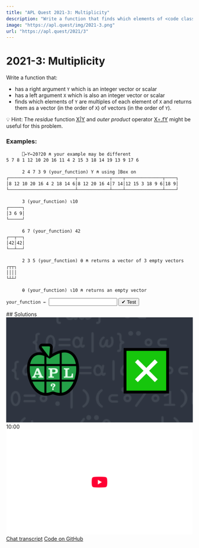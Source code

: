 ```yaml
---
title: "APL Quest 2021-3: Multiplicity"
description: "Write a function that finds which elements of <code class="language-APL">Y</code> are multiples of each element of <code class="language-APL">X</code> and returns them as a vector (in the order of <code class="language-APL">X</code>) of vectors (in the order of <code class="language-APL">Y</code>)."
image: "https://apl.quest/img/2021-3.png"
url: "https://apl.quest/2021/3"
---
```


# <span class=s>2021-</span>3: Multiplicity
<!-- Write a function that finds which elements of <code class="language-APL">Y</code> are multiples of each element of <code class="language-APL">X</code> and returns them as a vector (in the order of <code class="language-APL">X</code>) of vectors (in the order of <code class="language-APL">Y</code>). -->
Write a function that:
- has a right argument <code class="language-APL">Y</code> which is an integer vector or scalar
- has a left argument <code class="language-APL">X</code> which is also an integer vector or scalar
- finds which elements of <code class="language-APL">Y</code> are multiples of each element of <code class="language-APL">X</code> and returns them as a vector (in the order of <code class="language-APL">X</code>) of vectors (in the order of <code class="language-APL">Y</code>).

💡 Hint: The <em>residue</em> function <a href="http://help.dyalog.com/latest/#Language/Primitive%20Functions/Residue.htm" class="language-APL" target="_blank">X|Y</a> and <em>outer product</em> operator <a href="http://help.dyalog.com/latest/#Language/Primitive%20Operators/Outer%20Product.htm" class="language-APL" target="_blank">X∘.fY</a> might be useful for this problem.

### Examples:
```APL
      ⎕←Y←20?20 ⍝ your example may be different
5 7 8 1 12 10 20 16 11 4 2 15 3 18 14 19 13 9 17 6
      
      2 4 7 3 9 (your_function) Y ⍝ using ]Box on
┌─────────────────────────┬────────────┬────┬──────────────┬────┐
│8 12 10 20 16 4 2 18 14 6│8 12 20 16 4│7 14│12 15 3 18 9 6│18 9│
└─────────────────────────┴────────────┴────┴──────────────┴────┘
      
      3 (your_function) ⍳10
┌─────┐
│3 6 9│
└─────┘
      
      6 7 (your_function) 42
┌──┬──┐
│42│42│
└──┴──┘
      
      2 3 5 (your_function) ⍬ ⍝ returns a vector of 3 empty vectors
┌┬┬┐
││││
└┴┴┘

      ⍬ (your_function) ⍳10 ⍝ returns an empty vector
```
<div class="pdiv">
  <code onclick="p_Input.focus()">your_function ← </code><input id="p_Input" autocomplete="off" spellcheck="false" oninput="this.parentElement.querySelector`button`.disabled=false;localStorage.setItem(window.location.pathname,this.value)" onkeypress="subm(event)">
  <button onclick="alert$.next`Testing…`;submitSolution`p`" class="md-button md-button--primary">&#x2714; Test</button>
</div>
<p id="p_Output"></p>
## Solutions
<div onclick="play(this)" title="Video on YouTube" class="yt">
<img alt="Video Thumbnail" src="../../img/2021-3.png">
<time>10:00</time>
<img alt="YouTube" src="../../img/yt-big.png">
</div>
<a href="https://chat.stackexchange.com/transcript/52405?m=64315806#64315806" target="_blank" class="md-button md-button--primary">Chat transcript</a>
<a href="https://github.com/abrudz/apl_quest/tree/main/2021/3.apl" target="_blank" class="md-button md-button--primary right">Code on GitHub</a>

<script>
    testCases={"a":[["2 4 7 3 9","5 7 8 1 12 10 20 16 11 4 2 15 3 18 14 19 13 9 17 6"],["3","⍳10"],["6 7","42"],["2 3 5","⍬"],["⍬","⍳10"],["20?100","20?100"]],"b":[["⍬","⍬"],["6","42"],["6","7"],["2 3 4","11"],["2 3 4","12"],["0","0"],["0","10"],["10","0"],["4 0","0 5"],["4 0","10 5"],["4 10","5 0"],["1-20?100","1-20?100"]],"f":"⊢{⊂⍺/⍵}⍤1⍨0=(,⊣)∘.|(,⊢)","p":"⍬,⊢"}
    p_Input.value=localStorage.getItem(window.location.pathname)
    play=e=>e.outerHTML=`<iframe src="https://www.youtube.com/embed/h9xqYCxiMJo?list=PLYKQVqyrAEj9wDIUyLDGtDAFTKY38BUMN&autoplay=1" title="<span class=s>2021-</span>3: Multiplicity (APL Quest 2021-3)" frameborder="0" allow="accelerometer; autoplay; clipboard-write; encrypted-media; gyroscope; picture-in-picture; web-share" referrerpolicy="strict-origin-when-cross-origin" allowfullscreen></iframe>`
</script>
